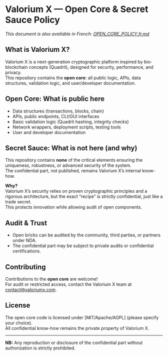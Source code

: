 # Valorium X — Open Core & Secret Sauce Policy

*This document is also available in French: [OPEN_CORE_POLICY.fr.md](OPEN_CORE_POLICY.fr.md)*

## What is Valorium X?

Valorium X is a next-generation cryptographic platform inspired by bio-blockchain concepts (Quadrit), designed for security, performance, and privacy.  
This repository contains the **open core**: all public logic, APIs, data structures, validation logic, and user/developer documentation.

## Open Core: What is public here

- Data structures (transactions, blocks, chain)
- APIs, public endpoints, CLI/GUI interfaces
- Basic validation logic (Quadrit hashing, integrity checks)
- Network wrappers, deployment scripts, testing tools
- User and developer documentation

## Secret Sauce: What is not here (and why)

This repository contains **none** of the critical elements ensuring the uniqueness, robustness, or advanced security of the system.  
The confidential part, not published, remains Valorium X’s internal know-how.

**Why?**  
Valorium X’s security relies on proven cryptographic principles and a rigorous architecture, but the exact “recipe” is strictly confidential, just like a trade secret.  
This protects innovation while allowing audit of open components.

## Audit & Trust

- Open bricks can be audited by the community, third parties, or partners under NDA.
- The confidential part may be subject to private audits or confidential certifications.

## Contributing

Contributions to the **open core** are welcome!  
For audit or restricted access, contact the Valorium X team at [contact@valoriumx.com](mailto:contact@valoriumx.com).

## License

The open core code is licensed under [MIT/Apache/AGPL] (please specify your choice).  
All confidential know-how remains the private property of Valorium X.

---

**NB:** Any reproduction or disclosure of the confidential part without authorization is strictly prohibited.